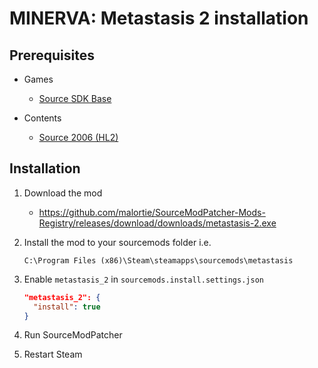 # MINERVA: Metastasis 2 installation

## Prerequisites

- Games
  - [Source SDK Base](../../../game-installation/game-installation/source-sdk-base.md)

- Contents
  - [Source 2006 (HL2)](../../../SourceContentInstaller/v0/content-installation/source-2006.md#hl2-content)

## Installation

1. Download the mod

   - <https://github.com/malortie/SourceModPatcher-Mods-Registry/releases/download/downloads/metastasis-2.exe>

2. Install the mod to your sourcemods folder i.e.

   ```text
   C:\Program Files (x86)\Steam\steamapps\sourcemods\metastasis
   ```

3. Enable `metastasis_2` in `sourcemods.install.settings.json`

   ```json
   "metastasis_2": {
     "install": true
   }
   ```

4. Run SourceModPatcher
5. Restart Steam
